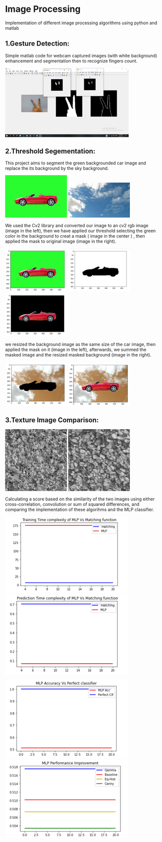 # Image Processing
Implementation of different image processing algorithms using python and matlab

## 1.Gesture Detection:

Simple matlab code for webcam captured images (with white background) enhancement and segmentation then to recognize fingers count.
<br>

<p float="center">
  <img src="https://github.com/khadija267/Image-Processing/blob/main/images/1.png?raw=true" width="400" /> 

</p>

## 2.Threshold Segementation:
This project aims to segment the green backgrounded car image and replace the its background by the sky background.
<p float="center">
  <img src="https://github.com/khadija267/Image-Processing/blob/main/images/car_green_screen.jpg?raw=true" width="200" /> 
    <img src="https://github.com/khadija267/Image-Processing/blob/main/images/sky.jpg?raw=true" width="200" /> 
</p>

We used the Cv2 library and converted our image to an cv2 rgb image (image in the left), then we have applied our threshold
selecting the green color in the background to creat a mask ( image in the center ) , then applied the mask to original image
(image in the right).
<br>


<p float="left">
  <img src="https://github.com/khadija267/Image-Processing/blob/main/images/7.PNG?raw=true" width="200" />
  <img src="https://github.com/khadija267/Image-Processing/blob/main/images/2.PNG?raw=true" width="200" /> 
  <img src="https://github.com/khadija267/Image-Processing/blob/main/images/8.PNG?raw=true" width="200" /> 

</p>

we resized the background image as the same size of the car image, then applied the mask on it (image in the left),
afterwards, we summed the masked image and the resized masked background (image in the right).
<p float="left">
  <img src="https://github.com/khadija267/Image-Processing/blob/main/images/9.PNG?raw=true" width="200" />
  <img src="https://github.com/khadija267/Image-Processing/blob/main/images/10.PNG?raw=true" width="200" /> 

</p>

## 3.Texture Image Comparison:

<p float="center">
  <img src="https://github.com/khadija267/Image-Processing/blob/main/images/12.png?raw=true" width="200" /> 
    <img src="https://github.com/khadija267/Image-Processing/blob/main/images/13.png?raw=true" width="200" /> 
</p>
Calculating a score based on the similarity of the two images using either cross-correlation, convolution or sum of squared differences, and comparing the implementation of these algorihms and the MLP classifier.
<br>
<p float="left">
  <img src="https://github.com/khadija267/Image-Processing/blob/main/images/3.png?raw=true" width="400" />
  <img src="https://github.com/khadija267/Image-Processing/blob/main/images/4.png?raw=true" width="400" /> 

</p>
<p float="left">
  <img src="https://github.com/khadija267/Image-Processing/blob/main/images/5.png?raw=true" width="400" />
  <img src="https://github.com/khadija267/Image-Processing/blob/main/images/6.png?raw=true" width="400" /> 

</p>
<br>




